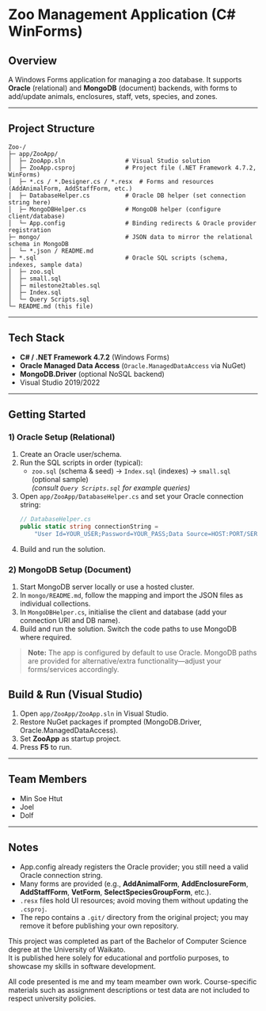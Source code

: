 # Zoo Management Application (C# WinForms)

## Overview
A Windows Forms application for managing a zoo database. It supports **Oracle** (relational) and **MongoDB** (document) backends, with forms to add/update animals, enclosures, staff, vets, species, and zones.

---

## Project Structure
```
Zoo-/
├─ app/ZooApp/
│  ├─ ZooApp.sln                 # Visual Studio solution
│  ├─ ZooApp.csproj              # Project file (.NET Framework 4.7.2, WinForms)
│  ├─ *.cs / *.Designer.cs / *.resx  # Forms and resources (AddAnimalForm, AddStaffForm, etc.)
│  ├─ DatabaseHelper.cs          # Oracle DB helper (set connection string here)
│  ├─ MongoDBHelper.cs           # MongoDB helper (configure client/database)
│  └─ App.config                 # Binding redirects & Oracle provider registration
├─ mongo/                        # JSON data to mirror the relational schema in MongoDB
│  └─ *.json / README.md
├─ *.sql                         # Oracle SQL scripts (schema, indexes, sample data)
│  ├─ zoo.sql
│  ├─ small.sql
│  ├─ milestone2tables.sql
│  ├─ Index.sql
│  └─ Query Scripts.sql
└─ README.md (this file)
```

---

## Tech Stack
- **C# / .NET Framework 4.7.2** (Windows Forms)
- **Oracle Managed Data Access** (`Oracle.ManagedDataAccess` via NuGet)
- **MongoDB.Driver** (optional NoSQL backend)
- Visual Studio 2019/2022

---

## Getting Started

### 1) Oracle Setup (Relational)
1. Create an Oracle user/schema.
2. Run the SQL scripts in order (typical):
   - `zoo.sql` (schema & seed) → `Index.sql` (indexes) → `small.sql` (optional sample)  
     *(consult `Query Scripts.sql` for example queries)*
3. Open `app/ZooApp/DatabaseHelper.cs` and set your Oracle connection string:
   ```csharp
   // DatabaseHelper.cs
   public static string connectionString =
       "User Id=YOUR_USER;Password=YOUR_PASS;Data Source=HOST:PORT/SERVICE;";
   ```
4. Build and run the solution.

### 2) MongoDB Setup (Document)
1. Start MongoDB server locally or use a hosted cluster.
2. In `mongo/README.md`, follow the mapping and import the JSON files as individual collections.
3. In `MongoDBHelper.cs`, initialise the client and database (add your connection URI and DB name).
4. Build and run the solution. Switch the code paths to use MongoDB where required.

> **Note:** The app is configured by default to use Oracle. MongoDB paths are provided for alternative/extra functionality—adjust your forms/services accordingly.

## Build & Run (Visual Studio)
1. Open `app/ZooApp/ZooApp.sln` in Visual Studio.
2. Restore NuGet packages if prompted (MongoDB.Driver, Oracle.ManagedDataAccess).
3. Set **ZooApp** as startup project.
4. Press **F5** to run.

---

## Team Members 

- Min Soe Htut
- Joel 
- Dolf

---


## Notes
- App.config already registers the Oracle provider; you still need a valid Oracle connection string.
- Many forms are provided (e.g., **AddAnimalForm**, **AddEnclosureForm**, **AddStaffForm**, **VetForm**, **SelectSpeciesGroupForm**, etc.).
- `.resx` files hold UI resources; avoid moving them without updating the `.csproj`.
- The repo contains a `.git/` directory from the original project; you may remove it before publishing your own repository.

This project was completed as part of the Bachelor of Computer Science degree at the University of Waikato.  
It is published here solely for educational and portfolio purposes, to showcase my skills in software development.  

All code presented is me and my team meamber own work. Course-specific materials such as assignment descriptions or test data are not included to respect university policies.  

